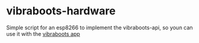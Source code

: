 # vibraboots-hardware
Simple script for an esp8266 to implement the vibraboots-api, so youn can use it with the [vibraboots app](https://github.com/cherob/vibraboots-application/)
